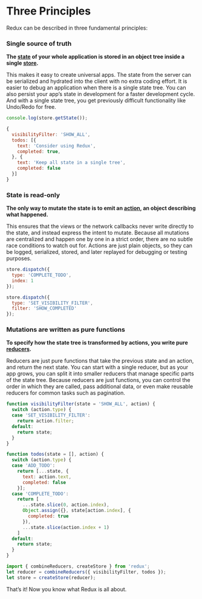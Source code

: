 # Three Principles

Redux can be described in three fundamental principles:

### Single source of truth

**The [state](../Glossary.md#state) of your whole application is stored in an object tree inside a single [store](../Glossary.md#store).**

This makes it easy to create universal apps. The state from the server can be serialized and hydrated into the client with no extra coding effort. It is easier to debug an application when there is a single state tree. You can also persist your app’s state in development for a faster development cycle. And with a single state tree, you get previously difficult functionality like Undo/Redo for free.

```js
console.log(store.getState());

{
  visibilityFilter: 'SHOW_ALL',
  todos: [{
    text: 'Consider using Redux',
    completed: true,
  }, {
    text: 'Keep all state in a single tree',
    completed: false
  }]
}
```

### State is read-only

**The only way to mutate the state is to emit an [action](../Glossary.md#action), an object describing what happened.**

This ensures that the views or the network callbacks never write directly to the state, and instead express the intent to mutate. Because all mutations are centralized and happen one by one in a strict order, there are no subtle race conditions to watch out for. Actions are just plain objects, so they can be logged, serialized, stored, and later replayed for debugging or testing purposes.

```js
store.dispatch({
  type: 'COMPLETE_TODO',
  index: 1
});

store.dispatch({
  type: 'SET_VISIBILITY_FILTER',
  filter: 'SHOW_COMPLETED'
});
```

### Mutations are written as pure functions

**To specify how the state tree is transformed by actions, you write pure [reducers](../Glossary.md#reducer).**

Reducers are just pure functions that take the previous state and an action, and return the next state. You can start with a single reducer, but as your app grows, you can split it into smaller reducers that manage specific parts of the state tree. Because reducers are just functions, you can control the order in which they are called, pass additional data, or even make reusable reducers for common tasks such as pagination.

```js
function visibilityFilter(state = 'SHOW_ALL', action) {
  switch (action.type) {
  case 'SET_VISIBILITY_FILTER':
    return action.filter;
  default:
    return state;
  }
}

function todos(state = [], action) {
  switch (action.type) {
  case 'ADD_TODO':
    return [...state, {
      text: action.text,
      completed: false
    }];
  case 'COMPLETE_TODO':
    return [
      ...state.slice(0, action.index),
      Object.assign({}, state[action.index], {
        completed: true
      }),
      ...state.slice(action.index + 1)
    ]
  default:
    return state;
  }
}

import { combineReducers, createStore } from 'redux';
let reducer = combineReducers({ visibilityFilter, todos });
let store = createStore(reducer);
```

That’s it! Now you know what Redux is all about.
